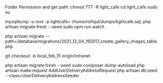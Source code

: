 
Folder Permission and get path:
chmod 777 -R light_cafe
cd light_cafe
sudo su

mysqldump -u root -p lightcafe> /home/rofiqul/dumps/lightcafe.sql;
php artisan migrate:fresh --seed
sudo npm run watch


php artisan migrate --path=/database/migrations/2021_12_04_165617_create_gallery_images_table.php

git checkout -b local_feb_15 origin/intranet


php artisan migrate:fresh --seed
sudo composer dump-autoload
php artisan make:request AddUserDeliveryAddressRequest
php artisan db:seed --class=UserDeliveryAddressSeeder